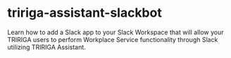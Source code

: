 # tririga-assistant-slackbot
Learn how to add a Slack app to your Slack Workspace that will allow your TRIRIGA users to perform Workplace Service functionality through Slack utilizing TRIRIGA Assistant.

